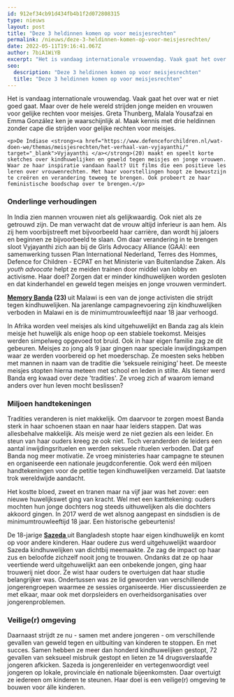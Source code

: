 ```yaml
---
id: 912ef34cb91d434fb4b1f2d072808315
type: nieuws
layout: post
title: "Deze 3 heldinnen komen op voor meisjesrechten"
permalink: /nieuws/deze-3-heldinnen-komen-op-voor-meisjesrechten/
date: 2022-05-11T19:16:41.067Z
author: 7biA1WiYB
excerpt: "Het is vandaag internationale vrouwendag. Vaak gaat het over wat er niet goed gaat. Maar over de hele wereld strijden jonge meiden en vrouwen voor gelijke rechten voor meisjes. Greta Thunberg, Malala Yousafzai en Emma González ken je waarschijnlijk al. Maak kennis met drie heldinnen zonder cape die strijden voor gelijke rechten voor meisjes.  "
seo:
  description: "Deze 3 heldinnen komen op voor meisjesrechten"
  title: "Deze 3 heldinnen komen op voor meisjesrechten"
---
```

Het is vandaag internationale vrouwendag. Vaak gaat het over wat er niet goed gaat. Maar over de hele wereld strijden jonge meiden en vrouwen voor gelijke rechten voor meisjes. Greta Thunberg, Malala Yousafzai en Emma González ken je waarschijnlijk al. Maak kennis met drie heldinnen zonder cape die strijden voor gelijke rechten voor meisjes.  

    <p>De Indiase <strong><a href="https://www.defenceforchildren.nl/wat-doen-we/themas/meisjesrechten/het-verhaal-van-vyjayanthi/" target="_blank">Vyjayanthi </a></strong>(20) maakt en speelt korte sketches over kindhuwelijken en geweld tegen meisjes en jonge vrouwen. Waar ze haar inspiratie vandaan haalt? Uit films die een positieve les leren over vrouwenrechten. Met haar voorstellingen hoopt ze bewustzijn te creëren en verandering teweeg te brengen. Ook probeert ze haar feministische boodschap over te brengen.</p>
<h3>Onderlinge verhoudingen</h3>
<p>In India zien mannen vrouwen niet als gelijkwaardig. Ook niet als ze getrouwd zijn. De man verwacht dat de vrouw altijd inferieur is aan hem. Als zij hem voorbijstreeft met bijvoorbeeld haar carrière, dan wordt hij jaloers en beginnen ze bijvoorbeeld te slaan. Om daar verandering in te brengen sloot Vyjayanthi zich aan bij de Girls Advocacy Alliance (GAA): een samenwerking tussen Plan International Nederland, Terres des Hommes, Defence for Children - ECPAT en het Ministerie van Buitenlandse Zaken. Als <em>youth advocate </em>helpt ze meiden trainen door middel van lobby en activisme. Haar doel? Zorgen dat er minder kindhuwelijken worden gesloten en dat kinderhandel en geweld tegen meisjes en jonge vrouwen vermindert.</p>
<p><strong><a href="https://en.wikipedia.org/wiki/Memory_Banda" target="_blank">Memory Banda</a> (23) </strong>uit Malawi is een van de jonge activisten die strijdt tegen kindhuwelijken. Na jarenlange campagnevoering zijn kindhuwelijken verboden in Malawi en is de minimumtrouwleeftijd naar 18 jaar verhoogd.</p>
<p>In Afrika worden veel meisjes als kind uitgehuwelijkt en Banda zag als klein meisje het huwelijk als enige hoop op een stabiele toekomst. Meisjes werden simpelweg opgevoed tot bruid. Ook in haar eigen familie zag ze dit gebeuren. Meisjes zo jong als 9 jaar gingen naar speciale inwijdingskampen waar ze werden voorbereid op het moederschap. Ze moesten seks hebben met mannen in naam van de traditie die ‘seksuele reiniging’ heet. De meeste meisjes stopten hierna meteen met school en leden in stilte. Als tiener werd Banda erg kwaad over deze 'tradities'. Ze vroeg zich af waarom iemand anders over hun leven mocht beslissen?</p>
<h3>Miljoen handtekeningen</h3>
<p>Tradities veranderen is niet makkelijk. Om daarvoor te zorgen moest Banda sterk in haar schoenen staan en naar haar leiders stappen. Dat was allesbehalve makkelijk. Als meisje werd ze niet gezien als een leider. En steun van haar ouders kreeg ze ook niet. Toch veranderden de leiders een aantal inwijdingsrituelen en werden seksuele rituelen verboden. Dat gaf Banda nog meer motivatie. Ze vroeg ministeries haar campagne te steunen en organiseerde een nationale jeugdconferentie. Ook werd één miljoen handtekeningen voor de petitie tegen kindhuwelijken verzameld. Dat laatste trok wereldwijde aandacht.</p>
<p>Het kostte bloed, zweet en tranen maar na vijf jaar was het zover: een nieuwe huwelijkswet ging van kracht. Wel met een kanttekening: ouders mochten hun jonge dochters nog steeds uithuwelijken als die dochters akkoord gingen. In 2017 werd de wet alsnog aangepast en sindsdien is de minimumtrouwleeftijd 18 jaar. Een historische gebeurtenis!</p>
<p>De 18-jarige <a href="https://www.voorplan.nl/project/sport-kindhuwelijken-de-wereld-uit/nieuwsberichten" target="_blank"><strong>Sazeda </strong></a>uit Bangladesh stopte haar eigen kindhuwelijk en komt op voor andere kinderen. Haar oudere zus werd uitgehuwelijkt waardoor Sazeda kindhuwelijken van dichtbij meemaakte. Ze zag de impact op haar zus en beloofde zichzelf nooit jong te trouwen. Ondanks dat ze op haar veertiende werd uitgehuwelijkt aan een onbekende jongen, ging haar trouwerij niet door. Ze wist haar ouders te overtuigen dat haar studie belangrijker was. Ondertussen was ze lid geworden van verschillende jongerengroepen waarmee ze sessies organiseerde. Hier discussieerden ze met elkaar, maar ook met dorpsleiders en overheidsorganisaties over jongerenproblemen.</p>
<h3>Veilige(r) omgeving</h3>
<p>Daarnaast strijdt ze nu - samen met andere jongeren - om verschillende gevallen van geweld tegen en uitbuiting van kinderen te stoppen. En met succes. Samen hebben ze meer dan honderd kindhuwelijken gestopt, 72 gevallen van seksueel misbruik gestopt en lieten ze 14 drugsverslaafde jongeren afkicken. Sazeda is jongerenleider en vertegenwoordigt veel jongeren op lokale, provinciale én nationale bijeenkomsten. Daar overtuigt ze iedereen om kinderen te steunen. Haar doel is een veilige(r) omgeving te bouwen voor álle kinderen. </p>  
